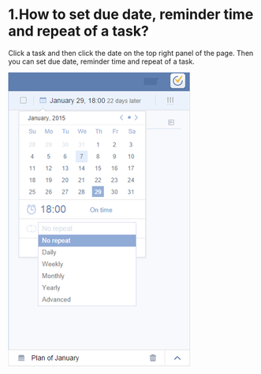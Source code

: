 # 1.How to set due date, reminder time and repeat of a task?
Click a task and then click the date on the top right panel of the page. Then you can set due date, reminder time and repeat of a task.

![](../images/image1.14.1W.png)
